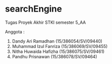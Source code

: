 # searchEngine
Tugas Proyek Akhir STKI semester 5_AA

Anggota :
1. Dandy Ari Ramadhan     (15/386054/SV/09440)
2. Muhammad Izul Fanriza  (15/386069/SV/09455)
3. Nitha Huwaida Hafizha  (15/386075/SV/09461)
4. Pandhu Prisnawan       (15/386078/SV/09464)

